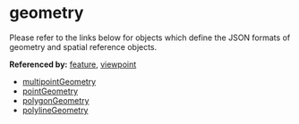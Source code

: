 # geometry

Please refer to the links below for objects which define the JSON formats of geometry and spatial reference objects.

**Referenced by:** [feature](feature.md), [viewpoint](viewpoint.md)


* [multipointGeometry](multipoint_geometry.md)
* [pointGeometry](point_geometry.md)
* [polygonGeometry](polygon_geometry.md)
* [polylineGeometry](polyline_geometry.md)
